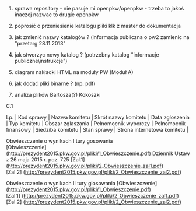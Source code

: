 1. sprawa repository - nie pasuje mi openpkw/openpkw - trzeba to jakoś inaczej nazwac to drugie openpkw

2. poprosić o przeniesienie katalogu pliki klk z master do dokumentacja

3. jak zmienić nazwy katalogów ? (informacja publiczna o pw2 zamienic na "przetarg 28.11.2013"

4.  jak stworzyc nowy katalog ? (potrzebny katalog "informacje publiczne\instrukcje")

5.  diagram nakładki HTML na moduły PW (Moduł A)

6.  jak dodać pliki binarne ? (np. pdf)

7. analiza plików Bartosza(?) Kokoszki


C.1

Lp. | Kod sprawy | Nazwa komitetu | Skrót nazwy komitetu | Data zgloszenia | Typ komitetu | Obszar zglaszania | Pelnomocnik wyborczy | Pelnomocnik finansowy | Siedziba komitetu | Stan sprawy | Strona internetowa komitetu |

Obwieszczenie o wynikach I tury gosowania  
[Obwieszczenie] (http://prezydent2015.pkw.gov.pl/pliki/1_Obwieszczenie.pdf) Dziennik Ustaw z 26 maja 2015 r. poz. 725 
[Zal.1] (http://prezydent2015.pkw.gov.pl/pliki/2_Obwieszczenie_zal1.pdf)  
[Zal.2] (http://prezydent2015.pkw.gov.pl/pliki/2_Obwieszczenie_zal2.pdf)  


Obwieszczenie o wynikach II tury glosowania
[Obwieszczenie] (http://prezydent2015.pkw.gov.pl/pliki/1_Obwieszczenie.pdf)  
[Zal.1] (http://prezydent2015.pkw.gov.pl/pliki/2_Obwieszczenie_zal1.pdf)  
[Zal.2] (http://prezydent2015.pkw.gov.pl/pliki/2_Obwieszczenie_zal2.pdf)  


